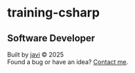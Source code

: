 # training-csharp
## Software Developer
Built by [javi](https://github.com/javi0b01/) :copyright: 2025  
Found a bug or have an idea? [Contact me](https://www.linkedin.com/in/javi0b01/).
